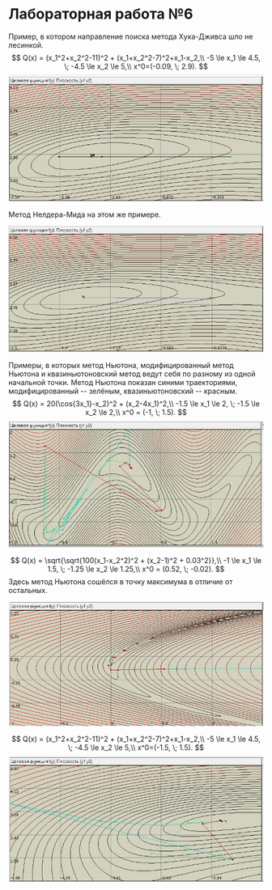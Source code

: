 # Лабораторная работа №6

Пример, в котором направление поиска метода Хука-Дживса шло не лесинкой.
$$
    Q(x) = (x_1^2+x_2^2-11)^2 + (x_1+x_2^2-7)^2+x_1-x_2,\\
    -5 \le x_1 \le 4.5, \; -4.5 \le x_2 \le 5,\\
    x^0=(-0.09, \; 2.9).
$$
![Метод Хука-Дживса](img/hj.png)

Метод Нелдера-Мида на этом же примере.

![Метод Нелдера-Мида](img/nm.png)

Примеры, в которых метод Ньютона, модифицированный метод Ньютона и квазиньютоновский метод ведут себя по разному из одной начальной точки. Метод Ньютона показан синими траекториями, модифицированный -- зелёным, квазиньютоновский -- красным.
$$
    Q(x) = 20(\cos{3x_1}-x_2)^2 + (x_2-4x_1)^2,\\
    -1.5 \le x_1 \le 2, \; -1.5 \le x_2 \le 2,\\
    x^0 = (-1, \; 1.5).
$$
![Ньютоновские методы №1](img/newton1.png)

$$
    Q(x) = \sqrt{\sqrt{100(x_1-x_2^2)^2 + (x_2-1)^2 + 0.03^2}},\\
    -1 \le x_1 \le 1.5, \; -1.25 \le x_2 \le 1.25,\\
    x^0 = (0.52, \; -0.02).
$$
Здесь метод Ньютона сошёлся в точку максимума в отличие от остальных.

![Ньютоновские методы №2](img/newton2.png)

$$
    Q(x) = (x_1^2+x_2^2-11)^2 + (x_1+x_2^2-7)^2+x_1-x_2,\\
    -5 \le x_1 \le 4.5, \; -4.5 \le x_2 \le 5,\\
    x^0=(-1.5, \; 1.5).
$$
![Ньютоновские методы №3](img/newton3.png)
